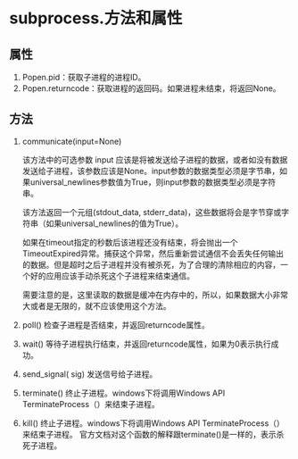 # subprocess.方法和属性


## 属性

1. Popen.pid：获取子进程的进程ID。
2. Popen.returncode：获取进程的返回码。如果进程未结束，将返回None。



## 方法

1. communicate(input=None)

    该方法中的可选参数 input 应该是将被发送给子进程的数据，或者如没有数据发送给子进程，该参数应该是None。input参数的数据类型必须是字节串，如果universal_newlines参数值为True，则input参数的数据类型必须是字符串。
    
    该方法返回一个元组(stdout_data, stderr_data)，这些数据将会是字节穿或字符串（如果universal_newlines的值为True）。
    
    如果在timeout指定的秒数后该进程还没有结束，将会抛出一个TimeoutExpired异常。捕获这个异常，然后重新尝试通信不会丢失任何输出的数据。但是超时之后子进程并没有被杀死，为了合理的清除相应的内容，一个好的应用应该手动杀死这个子进程来结束通信。
    
    需要注意的是，这里读取的数据是缓冲在内存中的，所以，如果数据大小非常大或者是无限的，就不应该使用这个方法。

2. poll() 检查子进程是否结束，并返回returncode属性。

3. wait() 等待子进程执行结束，并返回returncode属性，如果为0表示执行成功。

4. send_signal( sig) 发送信号给子进程。

5. terminate()  终止子进程。windows下将调用Windows API TerminateProcess（）来结束子进程。

6. kill() 终止子进程。windows下将调用Windows API TerminateProcess（）来结束子进程。
    官方文档对这个函数的解释跟terminate()是一样的，表示杀死子进程。